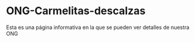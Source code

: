# ONG-Carmelitas-descalzas
Esta es una página informativa en la que se pueden ver detalles de nuestra ONG
